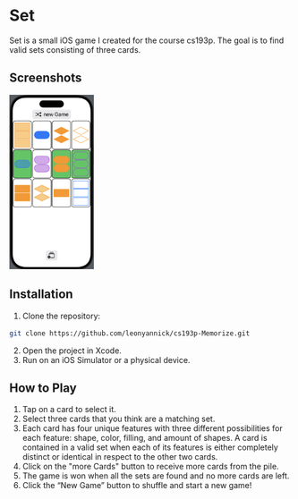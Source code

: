 # Set

Set is a small iOS game I created for the course cs193p. The goal is to find valid sets consisting of three cards.

## Screenshots

<img src="images/set_screenshot.png" style="width:30%;">

## Installation
    
1.    Clone the repository:
```bash
git clone https://github.com/leonyannick/cs193p-Memorize.git
```
2.    Open the project in Xcode.
3.    Run on an iOS Simulator or a physical device.

## How to Play

1.    Tap on a card to select it.
2.    Select three cards that you think are a matching set.
3.    Each card has four unique features with three different possibilities for each feature: shape, color, filling, and amount of shapes. A card is contained in a valid set when each of its features is either completely distinct or identical in respect to the other two cards.
4.    Click on the "more Cards" button to receive more cards from the pile.
5.    The game is won when all the sets are found and no more cards are left.
6.    Click the “New Game” button to shuffle and start a new game!

